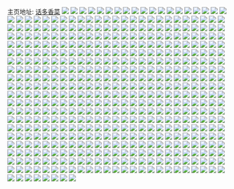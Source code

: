 主页地址: [话多香菜](https://weibo.com/u/5644357953) 
![](https://wx4.sinaimg.cn/mw2000/0069Z9lvgy1h4mhcjedp2j30u01nsk3k.jpg) 
![](https://wx4.sinaimg.cn/mw2000/0069Z9lvgy1h4lssio8p0j32c0340npe.jpg) 
![](https://wx4.sinaimg.cn/mw2000/0069Z9lvgy1h4lb6yj2z0j31sc2dsu0x.jpg) 
![](https://wx4.sinaimg.cn/mw2000/0069Z9lvgy1h4lb70b2vxj31sc2dsx6p.jpg) 
![](https://wx4.sinaimg.cn/mw2000/0069Z9lvgy1h4lb72aemij31sc2dshdu.jpg) 
![](https://wx4.sinaimg.cn/mw2000/0069Z9lvgy1h4lb6w5jmkj31sc2dsx6p.jpg) 
![](https://wx4.sinaimg.cn/mw2000/0069Z9lvgy1h4kgja9v09j30az0azact.jpg) 
![](https://wx4.sinaimg.cn/mw2000/0069Z9lvgy1h4kgja1jnjj30980980up.jpg) 
![](https://wx4.sinaimg.cn/mw2000/0069Z9lvgy1h4kd8myo6wj32c0340qv5.jpg) 
![](https://wx4.sinaimg.cn/mw2000/0069Z9lvgy1h4kd8o5jrhj32c0340qv5.jpg) 
![](https://wx4.sinaimg.cn/mw2000/0069Z9lvgy1h4kd8prbyqj32c0340qv5.jpg) 
![](https://wx4.sinaimg.cn/mw2000/0069Z9lvgy1h4kd8rew2uj32c0340qv5.jpg) 
![](https://wx4.sinaimg.cn/mw2000/0069Z9lvgy1h4kd8lrqjhj32c0340u0x.jpg) 
![](https://wx4.sinaimg.cn/mw2000/0069Z9lvgy1h4kawto6csj30wi1ycamo.jpg) 
![](https://wx4.sinaimg.cn/mw2000/0069Z9lvgy1h4kax3kz1dj30wi1ycqfo.jpg) 
![](https://wx4.sinaimg.cn/mw2000/0069Z9lvgy1h4kaxghem8j30wi1ycwqw.jpg) 
![](https://wx4.sinaimg.cn/mw2000/0069Z9lvgy1h4kaxi0b51j30wi1yc154.jpg) 
![](https://wx4.sinaimg.cn/mw2000/0069Z9lvgy1h4kaxipz2vj30wi1ycalx.jpg) 
![](https://wx4.sinaimg.cn/mw2000/0069Z9lvgy1h4kaxjhbdrj30wi1yctkq.jpg) 
![](https://wx4.sinaimg.cn/mw2000/0069Z9lvgy1h4k5um565uj32c0340b2a.jpg) 
![](https://wx4.sinaimg.cn/mw2000/0069Z9lvgy1h4k5unridfj32c0340qv6.jpg) 
![](https://wx4.sinaimg.cn/mw2000/0069Z9lvgy1h4k5ukcm5pj31sc2ds1ky.jpg) 
![](https://wx4.sinaimg.cn/mw2000/0069Z9lvgy1h4k5uoyavej31sc2dsb2a.jpg) 
![](https://wx4.sinaimg.cn/mw2000/0069Z9lvgy1h4jef53n19j30830830uf.jpg) 
![](https://wx4.sinaimg.cn/mw2000/0069Z9lvgy1h4i3tzn4f8j30f50f5n0i.jpg) 
![](https://wx4.sinaimg.cn/mw2000/0069Z9lvgy1h4i3tyrtvpj309d09ddhj.jpg) 
![](https://wx4.sinaimg.cn/mw2000/0069Z9lvgy1h4i3sso0bij30ni0d4jy6.jpg) 
![](https://wx4.sinaimg.cn/mw2000/0069Z9lvgy1h4huq3xhinj30py0py0wm.jpg) 
![](https://wx4.sinaimg.cn/mw2000/0069Z9lvgy1h4ggyk441tj32c0340qv6.jpg) 
![](https://wx4.sinaimg.cn/mw2000/0069Z9lvgy1h4gfx6bbc7j32c0340npd.jpg) 
![](https://wx4.sinaimg.cn/mw2000/0069Z9lvgy1h4gfkm9y7rj31sc2dshdt.jpg) 
![](https://wx4.sinaimg.cn/mw2000/0069Z9lvgy1h4g5irgla7j307u07u0sz.jpg) 
![](https://wx4.sinaimg.cn/mw2000/0069Z9lvgy1h4fzyxns4ij30hq0hqgsq.jpg) 
![](https://wx4.sinaimg.cn/mw2000/0069Z9lvgy1h4fzyy5prsj30wi0hl7d6.jpg) 
![](https://wx4.sinaimg.cn/mw2000/0069Z9lvgy1h4fzyzhprlj30u00ifqc6.jpg) 
![](https://wx4.sinaimg.cn/mw2000/0069Z9lvgy1h4fvjybj8rj31sc2ds7wi.jpg) 
![](https://wx4.sinaimg.cn/mw2000/0069Z9lvgy1h4fsiubr2kj30zk1beqek.jpg) 
![](https://wx4.sinaimg.cn/mw2000/0069Z9lvgy1h4ekss436aj31sc2ds4qq.jpg) 
![](https://wx4.sinaimg.cn/mw2000/0069Z9lvgy1h4eksuu4ycj31sc2ds4qq.jpg) 
![](https://wx4.sinaimg.cn/mw2000/0069Z9lvgy1h4eks3ty15j31sc2ds1kz.jpg) 
![](https://wx4.sinaimg.cn/mw2000/0069Z9lvgy1h4eks9andyj31sc2dshdu.jpg) 
![](https://wx4.sinaimg.cn/mw2000/0069Z9lvgy1h4ebcpk8j1j31sc2dsx6p.jpg) 
![](https://wx4.sinaimg.cn/mw2000/0069Z9lvgy1h4down3bubj32c0340npd.jpg) 
![](https://wx4.sinaimg.cn/mw2000/0069Z9lvgy1h4dowp1kdbj32c0340x6p.jpg) 
![](https://wx4.sinaimg.cn/mw2000/0069Z9lvgy1h4dowqmkqgj32c0340u0x.jpg) 
![](https://wx4.sinaimg.cn/mw2000/0069Z9lvgy1h4dowsa516j32c0340u0x.jpg) 
![](https://wx4.sinaimg.cn/mw2000/0069Z9lvgy1h4dowllsn4j32c0340u0x.jpg) 
![](https://wx4.sinaimg.cn/mw2000/0069Z9lvgy1h4dowtvfpvj32c0340x6p.jpg) 
![](https://wx4.sinaimg.cn/mw2000/0069Z9lvgy1h4dhwvqhayj30q30eq0zl.jpg) 
![](https://wx4.sinaimg.cn/mw2000/0069Z9lvgy1h4dhx5j4qhj30qs0gj12a.jpg) 
![](https://wx4.sinaimg.cn/mw2000/0069Z9lvgy1h4dbk7yu47j32c03404qr.jpg) 
![](https://wx4.sinaimg.cn/mw2000/0069Z9lvgy1h4cgq617okj32c0340npe.jpg) 
![](https://wx4.sinaimg.cn/mw2000/0069Z9lvgy1h4cgqal8aij32c0340hdu.jpg) 
![](https://wx4.sinaimg.cn/mw2000/0069Z9lvgy1h4cgq8gkkxj32c0340b2b.jpg) 
![](https://wx4.sinaimg.cn/mw2000/0069Z9lvgy1h4cbnt8oajj30e80e8tcf.jpg) 
![](https://wx4.sinaimg.cn/mw2000/0069Z9lvgy1h4cbntomucj30en0enq6y.jpg) 
![](https://wx4.sinaimg.cn/mw2000/0069Z9lvgy1h4cbnu0623j30ci0ci76x.jpg) 
![](https://wx4.sinaimg.cn/mw2000/0069Z9lvgy1h4cbnubw3lj30ac0acq5c.jpg) 
![](https://wx4.sinaimg.cn/mw2000/0069Z9lvgy1h4cbnumbwbj308r08r0uk.jpg) 
![](https://wx4.sinaimg.cn/mw2000/0069Z9lvgy1h4cbnv1ptej30a80a8jtt.jpg) 
![](https://wx4.sinaimg.cn/mw2000/0069Z9lvgy1h4bjb20sg7j30cb0cbwhg.jpg) 
![](https://wx4.sinaimg.cn/mw2000/0069Z9lvgy1h4bjb2ddx5j30bu0buq5o.jpg) 
![](https://wx4.sinaimg.cn/mw2000/0069Z9lvgy1h4bjb3kfosj30do0do77v.jpg) 
![](https://wx4.sinaimg.cn/mw2000/0069Z9lvgy1h4bjb3wl7zj30b60b6go2.jpg) 
![](https://wx4.sinaimg.cn/mw2000/0069Z9lvgy1h4bjb1o1ktj30ax0axjth.jpg) 
![](https://wx4.sinaimg.cn/mw2000/0069Z9lvgy1h4bjb6p4dlj33402c0b2b.jpg) 
![](https://wx4.sinaimg.cn/mw2000/0069Z9lvgy1h4b9xfpeuoj31sc2dsx6p.jpg) 
![](https://wx4.sinaimg.cn/mw2000/0069Z9lvgy1h4b9xi70epj33402c0x6r.jpg) 
![](https://wx4.sinaimg.cn/mw2000/0069Z9lvgy1h4b9xjtec9j31sc2dshdt.jpg) 
![](https://wx4.sinaimg.cn/mw2000/0069Z9lvgy1h4b7l25m7hj30v91von42.jpg) 
![](https://wx4.sinaimg.cn/mw2000/0069Z9lvgy1h4b7l10ey6j30v91votgp.jpg) 
![](https://wx4.sinaimg.cn/mw2000/0069Z9lvgy1h4b1fwf027j30g10g1abq.jpg) 
![](https://wx4.sinaimg.cn/mw2000/0069Z9lvgy1h4acx1k9pvj30cl0cln0n.jpg) 
![](https://wx4.sinaimg.cn/mw2000/0069Z9lvgy1h4acx24j5xj30cy0cygph.jpg) 
![](https://wx4.sinaimg.cn/mw2000/0069Z9lvgy1h4acx2vk4wj30e30e3ae3.jpg) 
![](https://wx4.sinaimg.cn/mw2000/0069Z9lvgy1h4acx3eei2j30ct0ctdjf.jpg) 
![](https://wx4.sinaimg.cn/mw2000/0069Z9lvgy1h4acx0vamnj30av0av40w.jpg) 
![](https://wx4.sinaimg.cn/mw2000/0069Z9lvgy1h4acx3rhkwj309609675w.jpg) 
![](https://wx4.sinaimg.cn/mw2000/0069Z9lvgy1h48znnzcosj30dx0dx0x7.jpg) 
![](https://wx4.sinaimg.cn/mw2000/0069Z9lvgy1h48znndwxfj30dk0dk428.jpg) 
![](https://wx4.sinaimg.cn/mw2000/0069Z9lvgy1h48znokgdpj30dz0dzgpw.jpg) 
![](https://wx4.sinaimg.cn/mw2000/0069Z9lvgy1h48znoxrf2j30eu0eu0xk.jpg) 
![](https://wx4.sinaimg.cn/mw2000/0069Z9lvgy1h48nd11k79j30jz0jzn0s.jpg) 
![](https://wx4.sinaimg.cn/mw2000/0069Z9lvgy1h48lu87h7wj30yi1pc0wu.jpg) 
![](https://wx4.sinaimg.cn/mw2000/0069Z9lvgy1h47pn1qy19j30d90d9q68.jpg) 
![](https://wx4.sinaimg.cn/mw2000/0069Z9lvgy1h47pn28816j30al0alq53.jpg) 
![](https://wx4.sinaimg.cn/mw2000/0069Z9lvgy1h47pn1a8m1j30b50b5tb4.jpg) 
![](https://wx4.sinaimg.cn/mw2000/0069Z9lvgy1h47pn8shmnj30ep0epdjt.jpg) 
![](https://wx4.sinaimg.cn/mw2000/0069Z9lvgy1h47m7rh3iqj31sc2ds4qq.jpg) 
![](https://wx4.sinaimg.cn/mw2000/0069Z9lvgy1h47m7t7252j31sc2dsb2a.jpg) 
![](https://wx4.sinaimg.cn/mw2000/0069Z9lvgy1h47m7v6pd6j31sc2dsqv5.jpg) 
![](https://wx4.sinaimg.cn/mw2000/0069Z9lvgy1h47m7wkdpbj31sc2ds1ky.jpg) 
![](https://wx4.sinaimg.cn/mw2000/0069Z9lvgy1h47m7xw4mjj31sc2ds7wi.jpg) 
![](https://wx4.sinaimg.cn/mw2000/0069Z9lvgy1h47jyct4c5j32c0340npf.jpg) 
![](https://wx4.sinaimg.cn/mw2000/0069Z9lvgy1h47ikt1nmsj32c03401ky.jpg) 
![](https://wx4.sinaimg.cn/mw2000/0069Z9lvgy1h46vbllhhkj30u014htj0.jpg) 
![](https://wx4.sinaimg.cn/mw2000/0069Z9lvgy1h46lxxdtt2j30cy0cydiv.jpg) 
![](https://wx4.sinaimg.cn/mw2000/0069Z9lvgy1h46lxxxz5fj30dh0dhq6e.jpg) 
![](https://wx4.sinaimg.cn/mw2000/0069Z9lvgy1h46lxwrbssj30bu0bun02.jpg) 
![](https://wx4.sinaimg.cn/mw2000/0069Z9lvgy1h46lxyfkbxj30dl0dlq6f.jpg) 
![](https://wx4.sinaimg.cn/mw2000/0069Z9lvgy1h46dbeh2grj30u014ydqt.jpg) 
![](https://wx4.sinaimg.cn/mw2000/0069Z9lvgy1h46dbfvx4rj30u01ebalu.jpg) 
![](https://wx4.sinaimg.cn/mw2000/0069Z9lvgy1h46dbkizzaj30wi1yce81.jpg) 
![](https://wx4.sinaimg.cn/mw2000/0069Z9lvgy1h45be1oralj30c10c10vg.jpg) 
![](https://wx4.sinaimg.cn/mw2000/0069Z9lvgy1h45be1xobrj30ce0cetbl.jpg) 
![](https://wx4.sinaimg.cn/mw2000/0069Z9lvgy1h45be1ar1hj30br0br76t.jpg) 
![](https://wx4.sinaimg.cn/mw2000/0069Z9lvgy1h457ttx4dhj32c03404qr.jpg) 
![](https://wx4.sinaimg.cn/mw2000/0069Z9lvgy1h44blm0chdj30al0avtan.jpg) 
![](https://wx4.sinaimg.cn/mw2000/0069Z9lvgy1h4488xs8tgj30al0av0v4.jpg) 
![](https://wx4.sinaimg.cn/mw2000/0069Z9lvgy1h442vgaidpj32c02c0npe.jpg) 
![](https://wx4.sinaimg.cn/mw2000/0069Z9lvgy1h440a4wiqaj30k00zkdkv.jpg) 
![](https://wx4.sinaimg.cn/mw2000/0069Z9lvgy1h42u3d1zevj30u014gnao.jpg) 
![](https://wx4.sinaimg.cn/mw2000/0069Z9lvgy1h426wk4lupj32c03404qq.jpg) 
![](https://wx4.sinaimg.cn/mw2000/0069Z9lvgy1h426wm0g7nj32c0340u0x.jpg) 
![](https://wx4.sinaimg.cn/mw2000/0069Z9lvgy1h41w216tpdj30sp0spdmx.jpg) 
![](https://wx4.sinaimg.cn/mw2000/0069Z9lvgy1h40j7hj8bij32c03407wj.jpg) 
![](https://wx4.sinaimg.cn/mw2000/0069Z9lvgy1h3zo8okx0sj32c0340npe.jpg) 
![](https://wx4.sinaimg.cn/mw2000/0069Z9lvgy1h3zo8lrsdyj32c0340npe.jpg) 
![](https://wx4.sinaimg.cn/mw2000/0069Z9lvgy1h3zo8qfcurj32c0340qv6.jpg) 
![](https://wx4.sinaimg.cn/mw2000/0069Z9lvgy1h3zo8t4aiaj32c0340kjm.jpg) 
![](https://wx4.sinaimg.cn/mw2000/0069Z9lvgy1h3zo8usrr1j32c0340npe.jpg) 
![](https://wx4.sinaimg.cn/mw2000/0069Z9lvgy1h3zo8jenajj32c0340npe.jpg) 
![](https://wx4.sinaimg.cn/mw2000/0069Z9lvgy1h3zem941v4j32c0340hdu.jpg) 
![](https://wx4.sinaimg.cn/mw2000/0069Z9lvgy1h3zdahg2dgj30kr0tz7d2.jpg) 
![](https://wx4.sinaimg.cn/mw2000/0069Z9lvgy1h3zd9kkxvxj31sc2dsb2a.jpg) 
![](https://wx4.sinaimg.cn/mw2000/0069Z9lvgy1h3yjenq9bsj30ku194q4l.jpg) 
![](https://wx4.sinaimg.cn/mw2000/0069Z9lvgy1h3y87ojlkxj32c02c0hdu.jpg) 
![](https://wx4.sinaimg.cn/mw2000/0069Z9lvgy1h3y87n1urzj32c02c0b2a.jpg) 
![](https://wx4.sinaimg.cn/mw2000/0069Z9lvgy1h3y7ogaf2sj30wi1yckjl.jpg) 
![](https://wx4.sinaimg.cn/mw2000/0069Z9lvgy1h3x6mg2mysj32c03407wi.jpg) 
![](https://wx4.sinaimg.cn/mw2000/0069Z9lvgy1h3x6mejw58j31sc2dsu0x.jpg) 
![](https://wx4.sinaimg.cn/mw2000/0069Z9lvgy1h3x6mhnlw7j31sc2dsu0x.jpg) 
![](https://wx4.sinaimg.cn/mw2000/0069Z9lvgy1h3x6miwvfgj31sc2dskjl.jpg) 
![](https://wx4.sinaimg.cn/mw2000/0069Z9lvgy1h3x6mjtpvuj31sc1sce81.jpg) 
![](https://wx4.sinaimg.cn/mw2000/0069Z9lvgy1h3x6ml5sjhj31sc1scb29.jpg) 
![](https://wx4.sinaimg.cn/mw2000/0069Z9lvgy1h3x4lu1tdxj31sc2ds4qp.jpg) 
![](https://wx4.sinaimg.cn/mw2000/0069Z9lvgy1h3x2x87sd6j30jk0jkadg.jpg) 
![](https://wx4.sinaimg.cn/mw2000/0069Z9lvgy1h3w0501sfwj32c0340x6q.jpg) 
![](https://wx4.sinaimg.cn/mw2000/0069Z9lvgy1h3uw84avmzj30u00mi7dr.jpg) 
![](https://wx4.sinaimg.cn/mw2000/0069Z9lvgy1h3uw82w3hxj32c03407wh.jpg) 
![](https://wx4.sinaimg.cn/mw2000/0069Z9lvgy1h3u0in6oezj32c0340x6p.jpg) 
![](https://wx4.sinaimg.cn/mw2000/0069Z9lvgy1h3tu1fpu5vj309m09mjrq.jpg) 
![](https://wx4.sinaimg.cn/mw2000/0069Z9lvgy1h3tmkrkp3fj32c0340kjm.jpg) 
![](https://wx4.sinaimg.cn/mw2000/0069Z9lvgy1h3tmkkmy6pj32c0340u0x.jpg) 
![](https://wx4.sinaimg.cn/mw2000/0069Z9lvgy1h3tmky9p77j32c03404qq.jpg) 
![](https://wx4.sinaimg.cn/mw2000/0069Z9lvgy1h3tmlfz2pbj32c0340qv5.jpg) 
![](https://wx4.sinaimg.cn/mw2000/0069Z9lvgy1h3tmm91fqpj32c03401ky.jpg) 
![](https://wx4.sinaimg.cn/mw2000/0069Z9lvgy1h3tmmkdyhxj30u01hcgvg.jpg) 
![](https://wx4.sinaimg.cn/mw2000/0069Z9lvgy1h3tmnuzsx3j32c0340qv6.jpg) 
![](https://wx4.sinaimg.cn/mw2000/0069Z9lvgy1h3tmo1p2w7j32c0340qv5.jpg) 
![](https://wx4.sinaimg.cn/mw2000/0069Z9lvgy1h3tmo3tw9rj32c03404qr.jpg) 
![](https://wx4.sinaimg.cn/mw2000/0069Z9lvgy1h3szqqlgt6j30wi1yc1ky.jpg) 
![](https://wx4.sinaimg.cn/mw2000/0069Z9lvly1h3q9cqc42kj30v91vowi3.jpg) 
![](https://wx4.sinaimg.cn/mw2000/0069Z9lvly1h3pcdrwdqij31sc2dsu0x.jpg) 
![](https://wx4.sinaimg.cn/mw2000/0069Z9lvgy1h3nt0tunwqj32c0340qv6.jpg) 
![](https://wx4.sinaimg.cn/mw2000/0069Z9lvgy1h3nt0wh6bnj32c0340u0y.jpg) 
![](https://wx4.sinaimg.cn/mw2000/0069Z9lvgy1h3n6g9arw4j30wi1ycnjt.jpg) 
![](https://wx4.sinaimg.cn/mw2000/0069Z9lvgy1h3n5qmzuooj31la2ts49v.jpg) 
![](https://wx4.sinaimg.cn/mw2000/0069Z9lvgy1h3n5qr4zf6j31la2tsqbp.jpg) 
![](https://wx4.sinaimg.cn/mw2000/0069Z9lvgy1h3mr82bjl8j32c0340b2b.jpg) 
![](https://wx4.sinaimg.cn/mw2000/0069Z9lvgy1h3mr846dghj32c0340qv6.jpg) 
![](https://wx4.sinaimg.cn/mw2000/0069Z9lvgy1h3mmtqwqxyj32c0340qv6.jpg) 
![](https://wx4.sinaimg.cn/mw2000/0069Z9lvgy1h3mmts96a7j31j02psu0x.jpg) 
![](https://wx4.sinaimg.cn/mw2000/0069Z9lvgy1h3mmtv5vwej31j02ps7wi.jpg) 
![](https://wx4.sinaimg.cn/mw2000/0069Z9lvgy1h3mmu6wde6j31s035se83.jpg) 
![](https://wx4.sinaimg.cn/mw2000/0069Z9lvgy1h3mmtw717nj31j02psx6p.jpg) 
![](https://wx4.sinaimg.cn/mw2000/0069Z9lvgy1h3mmty8gfdj31j02psu0z.jpg) 
![](https://wx4.sinaimg.cn/mw2000/0069Z9lvgy1h3mmu2bcstj30oc16n7lg.jpg) 
![](https://wx4.sinaimg.cn/mw2000/0069Z9lvgy1h3mmu2wii2j30hy0tz7a6.jpg) 
![](https://wx4.sinaimg.cn/mw2000/0069Z9lvgy1h3mmu3ekeij30f60u0q7d.jpg) 
![](https://wx4.sinaimg.cn/mw2000/0069Z9lvgy1h3lkcm2rzsj33402c0x6q.jpg) 
![](https://wx4.sinaimg.cn/mw2000/0069Z9lvgy1h3lkcroku3j30fn0f8gmf.jpg) 
![](https://wx4.sinaimg.cn/mw2000/0069Z9lvgy1h3lkdc7g73j33402c0npe.jpg) 
![](https://wx4.sinaimg.cn/mw2000/0069Z9lvgy1h3kfy9uy4rj32ts1la4qq.jpg) 
![](https://wx4.sinaimg.cn/mw2000/0069Z9lvgy1h3kdy3nc55j316o1kwb29.jpg) 
![](https://wx4.sinaimg.cn/mw2000/0069Z9lvgy1h3kdy5r1h9j316o1kw7wh.jpg) 
![](https://wx4.sinaimg.cn/mw2000/0069Z9lvgy1h3kdy85ls1j31kw16oe81.jpg) 
![](https://wx4.sinaimg.cn/mw2000/0069Z9lvgy1h3kdyeqd1cj30ji0u07dh.jpg) 
![](https://wx4.sinaimg.cn/mw2000/0069Z9lvgy1h3kdy1trkaj31s02dce83.jpg) 
![](https://wx4.sinaimg.cn/mw2000/0069Z9lvgy1h3kdyaa4y9j316o1kwhdt.jpg) 
![](https://wx4.sinaimg.cn/mw2000/0069Z9lvgy1h3kb0r6cptj32c0340qv6.jpg) 
![](https://wx4.sinaimg.cn/mw2000/0069Z9lvgy1h3jfag9sfhj30wi1yctqs.jpg) 
![](https://wx4.sinaimg.cn/mw2000/0069Z9lvgy1h3jaqxj32lj32c0340npf.jpg) 
![](https://wx4.sinaimg.cn/mw2000/0069Z9lvgy1h3i9q9z35mj31j02pse83.jpg) 
![](https://wx4.sinaimg.cn/mw2000/0069Z9lvgy1h3i9p19jl0j31j02psnpf.jpg) 
![](https://wx4.sinaimg.cn/mw2000/0069Z9lvgy1h3i9otb10sj31j02pshdv.jpg) 
![](https://wx4.sinaimg.cn/mw2000/0069Z9lvgy1h3i9okyyloj316o1kwkjl.jpg) 
![](https://wx4.sinaimg.cn/mw2000/0069Z9lvgy1h3i9ojzuw5j31c02dc1kz.jpg) 
![](https://wx4.sinaimg.cn/mw2000/0069Z9lvgy1h3i9opzwrwj316o1kwe81.jpg) 
![](https://wx4.sinaimg.cn/mw2000/0069Z9lvgy1h3i9oln8bwj316o1kwe81.jpg) 
![](https://wx4.sinaimg.cn/mw2000/0069Z9lvgy1h3i9op6x2yj316o1kwe81.jpg) 
![](https://wx4.sinaimg.cn/mw2000/0069Z9lvgy1h3i9oqubbzj316o1kwe81.jpg) 
![](https://wx4.sinaimg.cn/mw2000/0069Z9lvgy1h3i9oohg1yj316o1kwhdt.jpg) 
![](https://wx4.sinaimg.cn/mw2000/0069Z9lvgy1h3i9omed8kj316o1kwe81.jpg) 
![](https://wx4.sinaimg.cn/mw2000/0069Z9lvgy1h3i9onnz3xj316o1kwe81.jpg) 
![](https://wx4.sinaimg.cn/mw2000/0069Z9lvly1h3hwk3k7ddj31ud2fyu0x.jpg) 
![](https://wx4.sinaimg.cn/mw2000/0069Z9lvly1h3hwk0aczvj316o1kwe81.jpg) 
![](https://wx4.sinaimg.cn/mw2000/0069Z9lvly1h3hwk2e87ej31rl2kokjl.jpg) 
![](https://wx4.sinaimg.cn/mw2000/0069Z9lvly1h3hwk4elv7j30mi0migvb.jpg) 
![](https://wx4.sinaimg.cn/mw2000/0069Z9lvly1h3hwk1gigqj32c02c0qv6.jpg) 
![](https://wx4.sinaimg.cn/mw2000/0069Z9lvly1h3hwkyot04j30k00zkdlm.jpg) 
![](https://wx4.sinaimg.cn/mw2000/0069Z9lvly1h3hwbf4q1xj30u01q97fp.jpg) 
![](https://wx4.sinaimg.cn/mw2000/0069Z9lvly1h3h6yug7zkj32c0340x6q.jpg) 
![](https://wx4.sinaimg.cn/mw2000/0069Z9lvly1h3h6yxjgrgj31sc2dse82.jpg) 
![](https://wx4.sinaimg.cn/mw2000/0069Z9lvly1h3ge3in16jj30wi1yce81.jpg) 
![](https://wx4.sinaimg.cn/mw2000/0069Z9lvly1h3ge3fk861j30wi1ycqb2.jpg) 
![](https://wx4.sinaimg.cn/mw2000/0069Z9lvly1h3g1j35dv7j31sc2ds1ky.jpg) 
![](https://wx4.sinaimg.cn/mw2000/0069Z9lvly1h3fvdtyygpj31sc2ds7wi.jpg) 
![](https://wx4.sinaimg.cn/mw2000/0069Z9lvly1h3fmt0y6y4j31sc2dsnpd.jpg) 
![](https://wx4.sinaimg.cn/mw2000/0069Z9lvly1h3fmszygtqj31sc2dsnpd.jpg) 
![](https://wx4.sinaimg.cn/mw2000/0069Z9lvly1h3fmt211nvj31sc2dsnpd.jpg) 
![](https://wx4.sinaimg.cn/mw2000/0069Z9lvly1h3fmt2wlf7j31sc2dsnpd.jpg) 
![](https://wx4.sinaimg.cn/mw2000/0069Z9lvly1h3fm37o4itj31sc2dsu0x.jpg) 
![](https://wx4.sinaimg.cn/mw2000/0069Z9lvly1h3f06bjqrvj32c0340kjm.jpg) 
![](https://wx4.sinaimg.cn/mw2000/0069Z9lvly1h3et2q2qgbj30wi1yckf4.jpg) 
![](https://wx4.sinaimg.cn/mw2000/0069Z9lvly1h3et2r7yatj32c0340gzl.jpg) 
![](https://wx4.sinaimg.cn/mw2000/0069Z9lvly1h3el6io56ej32c0340b2a.jpg) 
![](https://wx4.sinaimg.cn/mw2000/0069Z9lvly1h3el6jpxvcj31j02ps1kx.jpg) 
![](https://wx4.sinaimg.cn/mw2000/0069Z9lvly1h3el9pz3otj32c03407wi.jpg) 
![](https://wx4.sinaimg.cn/mw2000/0069Z9lvly1h3el9otww1j32c0340b2a.jpg) 
![](https://wx4.sinaimg.cn/mw2000/0069Z9lvly1h3eidgszhxj32c03404qr.jpg) 
![](https://wx4.sinaimg.cn/mw2000/0069Z9lvly1h3eidf5aghj31sc2dsu0x.jpg) 
![](https://wx4.sinaimg.cn/mw2000/0069Z9lvly1h3eh0si11dj30v91bstfu.jpg) 
![](https://wx4.sinaimg.cn/mw2000/0069Z9lvly1h3eh02a7vpj30sm0jnjxl.jpg) 
![](https://wx4.sinaimg.cn/mw2000/0069Z9lvly1h3du25g1sdj31sc2ds1ky.jpg) 
![](https://wx4.sinaimg.cn/mw2000/0069Z9lvly1h3du26zfybj31sc2dshdt.jpg) 
![](https://wx4.sinaimg.cn/mw2000/0069Z9lvly1h3dqyc3t05j30wi1yc7kq.jpg) 
![](https://wx4.sinaimg.cn/mw2000/0069Z9lvly1h3dksfrsefj32c0340u0x.jpg) 
![](https://wx4.sinaimg.cn/mw2000/0069Z9lvly1h3dj3lgv28j32c03401ky.jpg) 
![](https://wx4.sinaimg.cn/mw2000/0069Z9lvgy1h3d7ofn0gkj30ji0twjyi.jpg) 
![](https://wx4.sinaimg.cn/mw2000/0069Z9lvgy1h3d78lp9bwj30v90w7jwm.jpg) 
![](https://wx4.sinaimg.cn/mw2000/0069Z9lvgy1h3d3ps6sd0j31ev0tzgxj.jpg) 
![](https://wx4.sinaimg.cn/mw2000/0069Z9lvgy1h3cu8ubqgtj30u016mwqr.jpg) 
![](https://wx4.sinaimg.cn/mw2000/0069Z9lvgy1h3bh2dleewj32c0340e82.jpg) 
![](https://wx4.sinaimg.cn/mw2000/0069Z9lvgy1h3bh2bzfg8j32c03404qq.jpg) 
![](https://wx4.sinaimg.cn/mw2000/0069Z9lvgy1h3bbmmdwloj31dw0s214m.jpg) 
![](https://wx4.sinaimg.cn/mw2000/0069Z9lvgy1h3b9ppwxc6j30tc1f2dop.jpg) 
![](https://wx4.sinaimg.cn/mw2000/0069Z9lvgy1h3b9pqkltvj30v91pgn7t.jpg) 
![](https://wx4.sinaimg.cn/mw2000/0069Z9lvgy1h3a8qqe27rj30tr1umqb0.jpg) 
![](https://wx4.sinaimg.cn/mw2000/0069Z9lvgy1h3a7hfmsacj30u01hc1kx.jpg) 
![](https://wx4.sinaimg.cn/mw2000/0069Z9lvgy1h3a7hg0n5ij30v91vowkh.jpg) 
![](https://wx4.sinaimg.cn/mw2000/0069Z9lvgy1h39y2jq4y0j32c0340hdu.jpg) 
![](https://wx4.sinaimg.cn/mw2000/0069Z9lvgy1h39y2fvv53j32c0340e83.jpg) 
![](https://wx4.sinaimg.cn/mw2000/0069Z9lvgy1h39y2so43dj32c0340qv6.jpg) 
![](https://wx4.sinaimg.cn/mw2000/0069Z9lvgy1h39y2v6jxaj32c02c0npe.jpg) 
![](https://wx4.sinaimg.cn/mw2000/0069Z9lvgy1h39y2qrdiwj32c0340hdu.jpg) 
![](https://wx4.sinaimg.cn/mw2000/0069Z9lvgy1h39y2nirfyj31zo2rzhdu.jpg) 
![](https://wx4.sinaimg.cn/mw2000/0069Z9lvgy1h39y2xvae1j30ww1dc4h8.jpg) 
![](https://wx4.sinaimg.cn/mw2000/0069Z9lvgy1h38z2qh616j32c0340kjm.jpg) 
![](https://wx4.sinaimg.cn/mw2000/0069Z9lvgy1h38z2slttmj31sc2dsqv5.jpg) 
![](https://wx4.sinaimg.cn/mw2000/0069Z9lvgy1h37wvoyym0j30wi1ych8w.jpg) 
![](https://wx4.sinaimg.cn/mw2000/0069Z9lvgy1h37q5i5hnnj30tz0df40h.jpg) 
![](https://wx4.sinaimg.cn/mw2000/0069Z9lvgy1h37n3wid8tj30dy0hqab9.jpg) 
![](https://wx4.sinaimg.cn/mw2000/0069Z9lvgy1h36n98n9mzj32c0340x6p.jpg) 
![](https://wx4.sinaimg.cn/mw2000/0069Z9lvgy1h36n92jmwmj32c0340hdu.jpg) 
![](https://wx4.sinaimg.cn/mw2000/0069Z9lvgy1h36n908qwmj33402c0b2a.jpg) 
![](https://wx4.sinaimg.cn/mw2000/0069Z9lvgy1h36n94cem9j32c02c0u0x.jpg) 
![](https://wx4.sinaimg.cn/mw2000/0069Z9lvgy1h36n8uiaklj30zg1ba4e3.jpg) 
![](https://wx4.sinaimg.cn/mw2000/0069Z9lvgy1h36n8res8bj32c03401kz.jpg) 
![](https://wx4.sinaimg.cn/mw2000/0069Z9lvgy1h36n8wh08zj32c02ry7wi.jpg) 
![](https://wx4.sinaimg.cn/mw2000/0069Z9lvgy1h36n96shs7j32c0340qv6.jpg) 
![](https://wx4.sinaimg.cn/mw2000/0069Z9lvgy1h36n8yt059j32c0340qv6.jpg) 
![](https://wx4.sinaimg.cn/mw2000/0069Z9lvgy1h36q786wslj30r915t45x.jpg) 
![](https://wx4.sinaimg.cn/mw2000/0069Z9lvgy1h36g4doz0lj32c0340qv5.jpg) 
![](https://wx4.sinaimg.cn/mw2000/0069Z9lvgy1h36g4hlz4pj32c0340hdu.jpg) 
![](https://wx4.sinaimg.cn/mw2000/0069Z9lvgy1h36g4j4lqvj32c03401ky.jpg) 
![](https://wx4.sinaimg.cn/mw2000/0069Z9lvgy1h36g4k2b5uj32c02c0e81.jpg) 
![](https://wx4.sinaimg.cn/mw2000/0069Z9lvgy1h36g4ldi8nj32c0340x6p.jpg) 
![](https://wx4.sinaimg.cn/mw2000/0069Z9lvgy1h36g4p3cnyj32c03401kz.jpg) 
![](https://wx4.sinaimg.cn/mw2000/0069Z9lvgy1h36g4rtsmqj32c0340u0x.jpg) 
![](https://wx4.sinaimg.cn/mw2000/0069Z9lvgy1h35x7nl64ij32c02c0ax3.jpg) 
![](https://wx4.sinaimg.cn/mw2000/0069Z9lvgy1h34f9eima5j32c03401kz.jpg) 
![](https://wx4.sinaimg.cn/mw2000/0069Z9lvgy1h34f9ciwbsj32c0340x6q.jpg) 
![](https://wx4.sinaimg.cn/mw2000/0069Z9lvgy1h31zgl6ci8j32c0340qv6.jpg) 
![](https://wx4.sinaimg.cn/mw2000/0069Z9lvgy1h31zgfz9plj32c0340x6p.jpg) 
![](https://wx4.sinaimg.cn/mw2000/0069Z9lvgy1h31zgml7wcj32c0340kjm.jpg) 
![](https://wx4.sinaimg.cn/mw2000/0069Z9lvgy1h31zgj8j3uj32c0340x6p.jpg) 
![](https://wx4.sinaimg.cn/mw2000/0069Z9lvgy1h31zgqeeo8j32c02c0hdt.jpg) 
![](https://wx4.sinaimg.cn/mw2000/0069Z9lvgy1h31zgtcafzj32c0340qv6.jpg) 
![](https://wx4.sinaimg.cn/mw2000/0069Z9lvgy1h31zh06gv4j32c0340hdu.jpg) 
![](https://wx4.sinaimg.cn/mw2000/0069Z9lvgy1h31zh22yw5j32c0340hdu.jpg) 
![](https://wx4.sinaimg.cn/mw2000/0069Z9lvgy1h31zgpkftnj32c0340hdu.jpg) 
![](https://wx4.sinaimg.cn/mw2000/0069Z9lvgy1h31sb5skosj30wi1yc4fb.jpg) 
![](https://wx4.sinaimg.cn/mw2000/0069Z9lvgy1h31sbagsftj30wi1yctnj.jpg) 
![](https://wx4.sinaimg.cn/mw2000/0069Z9lvgy1h2zxj028uqj31xr2qv7wi.jpg) 
![](https://wx4.sinaimg.cn/mw2000/0069Z9lvgy1h2zxj1q90lj31xm2tub2a.jpg) 
![](https://wx4.sinaimg.cn/mw2000/0069Z9lvgy1h2zxj4533nj31wr2tc7wi.jpg) 
![](https://wx4.sinaimg.cn/mw2000/0069Z9lvgy1h2zxj5zaz3j32c02c04qq.jpg) 
![](https://wx4.sinaimg.cn/mw2000/0069Z9lvgy1h2zmkrp7xrj32c0340b2b.jpg) 
![](https://wx4.sinaimg.cn/mw2000/0069Z9lvgy1h2xlh3fvesj30wi1yc18i.jpg) 
![](https://wx4.sinaimg.cn/mw2000/0069Z9lvgy1h2xlh2750wj30u01sxzvo.jpg) 
![](https://wx4.sinaimg.cn/mw2000/0069Z9lvgy1h2xcdfca81j30k00zkdkm.jpg) 
![](https://wx4.sinaimg.cn/mw2000/0069Z9lvgy1h2w8chturgj32c0340hdv.jpg) 
![](https://wx4.sinaimg.cn/mw2000/0069Z9lvgy1h2v1330gz7j30wi1yc18r.jpg) 
![](https://wx4.sinaimg.cn/mw2000/0069Z9lvgy1h2v134brzoj30wi1ycqm6.jpg) 
![](https://wx4.sinaimg.cn/mw2000/0069Z9lvgy1h2v0evyec2j30u01iltko.jpg) 
![](https://wx4.sinaimg.cn/mw2000/0069Z9lvgy1h2uuei6dw5j30yi1auwou.jpg) 
![](https://wx4.sinaimg.cn/mw2000/0069Z9lvgy1h2utw46vfej31yc0wi1kz.jpg) 
![](https://wx4.sinaimg.cn/mw2000/0069Z9lvgy1h2tz0s5oqdj30mi0u0gt4.jpg) 
![](https://wx4.sinaimg.cn/mw2000/0069Z9lvgy1h2tz0cggd8j31sc1sc7wh.jpg) 
![](https://wx4.sinaimg.cn/mw2000/0069Z9lvgy1h2tz3x3rqqj30o70tuqa4.jpg) 
![](https://wx4.sinaimg.cn/mw2000/0069Z9lvgy1h2tz45w7htj30nn0tugtf.jpg) 
![](https://wx4.sinaimg.cn/mw2000/0069Z9lvgy1h2tz0bbr4mj32c0340b2a.jpg) 
![](https://wx4.sinaimg.cn/mw2000/0069Z9lvgy1h2tz2v51ztj30nk0tuqa7.jpg) 
![](https://wx4.sinaimg.cn/mw2000/0069Z9lvgy1h2tz2tg39nj30mu0tugsh.jpg) 
![](https://wx4.sinaimg.cn/mw2000/0069Z9lvgy1h2tz0p06lkj32c02c0e82.jpg) 
![](https://wx4.sinaimg.cn/mw2000/0069Z9lvgy1h2tz1etlm9j32c02c01ky.jpg) 
![](https://wx4.sinaimg.cn/mw2000/0069Z9lvgy1h2trqcb1ovj31yc0wi1kx.jpg) 
![](https://wx4.sinaimg.cn/mw2000/0069Z9lvgy1h2tnprdv2zj32c03401ky.jpg) 
![](https://wx4.sinaimg.cn/mw2000/0069Z9lvgy1h2tnpposqej32c03401ky.jpg) 
![](https://wx4.sinaimg.cn/mw2000/0069Z9lvgy1h2rmj7af8oj30wi1yckjl.jpg) 
![](https://wx4.sinaimg.cn/mw2000/0069Z9lvgy1h2rmjb7qt0j30wi1yckjl.jpg) 
![](https://wx4.sinaimg.cn/mw2000/0069Z9lvgy1h2qsmhdm0yj32c0340npg.jpg) 
![](https://wx4.sinaimg.cn/mw2000/0069Z9lvgy1h2qsmbxis5j32c0340qv6.jpg) 
![](https://wx4.sinaimg.cn/mw2000/0069Z9lvgy1h2qsmkseenj32c0340x6q.jpg) 
![](https://wx4.sinaimg.cn/mw2000/0069Z9lvgy1h2qsmow8rdj32c0340u0y.jpg) 
![](https://wx4.sinaimg.cn/mw2000/0069Z9lvgy1h2qsok168aj31sc2dskjm.jpg) 
![](https://wx4.sinaimg.cn/mw2000/0069Z9lvgy1h2qsokwkhoj30py0pytee.jpg) 
![](https://wx4.sinaimg.cn/mw2000/0069Z9lvgy1h2q677lotfj32c03404qq.jpg) 
![](https://wx4.sinaimg.cn/mw2000/0069Z9lvgy1h2q679gzncj32c03404qq.jpg) 
![](https://wx4.sinaimg.cn/mw2000/0069Z9lvgy1h2q67574lgj32c03407wi.jpg) 
![](https://wx4.sinaimg.cn/mw2000/0069Z9lvgy1h2pn2eb9krj30u00xfdnf.jpg) 
![](https://wx4.sinaimg.cn/mw2000/0069Z9lvgy1h2p9azwh8yj32c0340e84.jpg) 
![](https://wx4.sinaimg.cn/mw2000/0069Z9lvgy1h2p9axlnfgj32c03407wk.jpg) 
![](https://wx4.sinaimg.cn/mw2000/0069Z9lvgy1h2ojgg4umyj30bg0j7768.jpg) 
![](https://wx4.sinaimg.cn/mw2000/0069Z9lvgy1h2nykguvg8j316o1kwh9b.jpg) 
![](https://wx4.sinaimg.cn/mw2000/0069Z9lvgy1h2nykffrxgj31kw16ox4t.jpg) 
![](https://wx4.sinaimg.cn/mw2000/0069Z9lvgy1h2m3z4dji8j30zg1bagra.jpg) 
![](https://wx4.sinaimg.cn/mw2000/0069Z9lvgy1h2lo0qpta2j30u00w1q7d.jpg) 
![](https://wx4.sinaimg.cn/mw2000/0069Z9lvgy1h2kkeb5ikuj30wi1ycqv5.jpg) 
![](https://wx4.sinaimg.cn/mw2000/0069Z9lvgy1h2kkee6r8ij30wi1yckjl.jpg) 
![](https://wx4.sinaimg.cn/mw2000/0069Z9lvgy1h2kkegzekqj30wi1yc7wh.jpg) 
![](https://wx4.sinaimg.cn/mw2000/0069Z9lvgy1h2kkejory5j30v91vob29.jpg) 
![](https://wx4.sinaimg.cn/mw2000/0069Z9lvgy1h2kjijbys8j31sc2dsu0x.jpg) 
![](https://wx4.sinaimg.cn/mw2000/0069Z9lvgy1h2kjihzvt0j31w02ry4qq.jpg) 
![](https://wx4.sinaimg.cn/mw2000/0069Z9lvgy1h2kjigcu83j31sc2dsb2a.jpg) 
![](https://wx4.sinaimg.cn/mw2000/0069Z9lvgy1h2ilcp2gcaj30zk0zk40b.jpg) 
![](https://wx4.sinaimg.cn/mw2000/0069Z9lvgy1h2ilcpqu6aj3140140gpa.jpg) 
![](https://wx4.sinaimg.cn/mw2000/0069Z9lvgy1h2iaxh21foj32c0340qv5.jpg) 
![](https://wx4.sinaimg.cn/mw2000/0069Z9lvgy1h2iaxj88skj32c0340u0x.jpg) 
![](https://wx4.sinaimg.cn/mw2000/0069Z9lvgy1h2heqh7wg0j316o1kw1kx.jpg) 
![](https://wx4.sinaimg.cn/mw2000/0069Z9lvgy1h2heqf814rj316o1kwkjl.jpg) 
![](https://wx4.sinaimg.cn/mw2000/0069Z9lvgy1h2heqjd40yj316o1kw4qp.jpg) 
![](https://wx4.sinaimg.cn/mw2000/0069Z9lvgy1h2heqnr4apj316o1kwqv5.jpg) 
![](https://wx4.sinaimg.cn/mw2000/0069Z9lvgy1h2h8oo8bunj30tz06dgm1.jpg) 
![](https://wx4.sinaimg.cn/mw2000/0069Z9lvgy1h2h0n16pg3j30u013gq7n.jpg) 
![](https://wx4.sinaimg.cn/mw2000/0069Z9lvgy1h2f9ppdrv8j316o1kw7wh.jpg) 
![](https://wx4.sinaimg.cn/mw2000/0069Z9lvgy1h2f9pqkzsbj316o1kw4qp.jpg) 
![](https://wx4.sinaimg.cn/mw2000/0069Z9lvgy1h2f9prhu0bj316o1kwtzp.jpg) 
![](https://wx4.sinaimg.cn/mw2000/0069Z9lvgy1h2f9ptghagj316o1kwe4z.jpg) 
![](https://wx4.sinaimg.cn/mw2000/0069Z9lvgy1h2f9pknqd8j30tq0tqqgy.jpg) 
![](https://wx4.sinaimg.cn/mw2000/0069Z9lvgy1h2f9pvsmzqj316o1kwkjl.jpg) 
![](https://wx4.sinaimg.cn/mw2000/0069Z9lvgy1h2f14phrhnj32c0340qv5.jpg) 
![](https://wx4.sinaimg.cn/mw2000/0069Z9lvgy1h2f14uoogsj32c0340u0x.jpg) 
![](https://wx4.sinaimg.cn/mw2000/0069Z9lvgy1h2f14vt9sjj30wi0pwdjb.jpg) 
![](https://wx4.sinaimg.cn/mw2000/0069Z9lvgy1h2f14wkkicj30wi0prn0j.jpg) 
![](https://wx4.sinaimg.cn/mw2000/0069Z9lvgy1h2f14w4jprj30wi0p1q62.jpg) 
![](https://wx4.sinaimg.cn/mw2000/0069Z9lvgy1h2f14x0y05j30wi0nz0xn.jpg) 
![](https://wx4.sinaimg.cn/mw2000/0069Z9lvgy1h2f14xdtiyj30wi0o2794.jpg) 
![](https://wx4.sinaimg.cn/mw2000/0069Z9lvgy1h2f14y5ad6j30wi0op434.jpg) 
![](https://wx4.sinaimg.cn/mw2000/0069Z9lvgy1h2f14rsh7vj32c03404qq.jpg) 
![](https://wx4.sinaimg.cn/mw2000/0069Z9lvgy1h2ezufoxp0j31sc2dsqv5.jpg) 
![](https://wx4.sinaimg.cn/mw2000/0069Z9lvgy1h2ezucpr6jj31sc2dskjl.jpg) 
![](https://wx4.sinaimg.cn/mw2000/0069Z9lvgy1h2e5rlfiuuj31sc2dsnpd.jpg) 
![](https://wx4.sinaimg.cn/mw2000/0069Z9lvgy1h2dojsi5uqj30nt0zktbc.jpg) 
![](https://wx4.sinaimg.cn/mw2000/0069Z9lvgy1h2dl41fuaqj30wi1ycwst.jpg) 
![](https://wx4.sinaimg.cn/mw2000/0069Z9lvgy1h2cpkc6zzij316o1kwhdt.jpg) 
![](https://wx4.sinaimg.cn/mw2000/0069Z9lvgy1h2cpk9slysj30ki0u1dqo.jpg) 
![](https://wx4.sinaimg.cn/mw2000/0069Z9lvgy1h2cpkdhquoj316o1kwb29.jpg) 
![](https://wx4.sinaimg.cn/mw2000/0069Z9lvgy1h2bsvnpoxlj31sc2dsnpd.jpg) 
![](https://wx4.sinaimg.cn/mw2000/0069Z9lvgy1h2bsvpwxftj31sc2dskjl.jpg) 
![](https://wx4.sinaimg.cn/mw2000/0069Z9lvgy1h2bnmbnp59j31sc2dskjm.jpg) 
![](https://wx4.sinaimg.cn/mw2000/0069Z9lvgy1h2bnmkeiouj31sc2ds1ky.jpg) 
![](https://wx4.sinaimg.cn/mw2000/0069Z9lvgy1h2bnmgpld5j31sc2dshdu.jpg) 
![](https://wx4.sinaimg.cn/mw2000/0069Z9lvgy1h2bnm6qgdtj31sc2dsnpe.jpg) 
![](https://wx4.sinaimg.cn/mw2000/0069Z9lvgy1h2bnmvsufij31sc2ds1ky.jpg) 
![](https://wx4.sinaimg.cn/mw2000/0069Z9lvgy1h2bnmrycgvj31sc2ds4qr.jpg) 
![](https://wx4.sinaimg.cn/mw2000/0069Z9lvgy1h2bf8df4w5j31sc2ds1ky.jpg) 
![](https://wx4.sinaimg.cn/mw2000/0069Z9lvgy1h2bd84g05uj32c0340npe.jpg) 
![](https://wx4.sinaimg.cn/mw2000/0069Z9lvgy1h2bd82muzvj32c0340hdu.jpg) 
![](https://wx4.sinaimg.cn/mw2000/0069Z9lvgy1h2b5209ixwj30px0v9ae9.jpg) 
![](https://wx4.sinaimg.cn/mw2000/0069Z9lvgy1h2apn2jx9zj30qm0yp0z3.jpg) 
![](https://wx4.sinaimg.cn/mw2000/0069Z9lvgy1h2a77fddqhj31sc2ds1kz.jpg) 
![](https://wx4.sinaimg.cn/mw2000/0069Z9lvgy1h2a77h9q65j31sc2ds4qr.jpg) 
![](https://wx4.sinaimg.cn/mw2000/0069Z9lvgy1h2a77km5tfj31sc2dsx6q.jpg) 
![](https://wx4.sinaimg.cn/mw2000/0069Z9lvgy1h2a77avc2gj32c0340qv6.jpg) 
![](https://wx4.sinaimg.cn/mw2000/0069Z9lvgy1h2a77cjozgj32c0340qv6.jpg) 
![](https://wx4.sinaimg.cn/mw2000/0069Z9lvgy1h2a77nwdmkj31sc2dsqv5.jpg) 
![](https://wx4.sinaimg.cn/mw2000/0069Z9lvgy1h2a77mh752j31sc2ds7wj.jpg) 
![](https://wx4.sinaimg.cn/mw2000/0069Z9lvgy1h2a77psvo0j31sc2ds4qr.jpg) 
![](https://wx4.sinaimg.cn/mw2000/0069Z9lvgy1h2a77sodw7j32c0340kjn.jpg) 
![](https://wx4.sinaimg.cn/mw2000/0069Z9lvgy1h2a3k4nubbj30qm0yp0z3.jpg) 
![](https://wx4.sinaimg.cn/mw2000/0069Z9lvgy1h2a0dqu1wfj30wi1yc7jq.jpg) 
![](https://wx4.sinaimg.cn/mw2000/0069Z9lvgy1h29zupv8l9j31sc2dsx6p.jpg) 
![](https://wx4.sinaimg.cn/mw2000/0069Z9lvgy1h28wp61peyj30wi1ycnpd.jpg) 
![](https://wx4.sinaimg.cn/mw2000/0069Z9lvgy1h28b5odvhdj32c0340npe.jpg) 
![](https://wx4.sinaimg.cn/mw2000/0069Z9lvgy1h289knfenhj31sc2ds4qq.jpg) 
![](https://wx4.sinaimg.cn/mw2000/0069Z9lvgy1h289kl0pmhj31sc2ds4qq.jpg) 
![](https://wx4.sinaimg.cn/mw2000/0069Z9lvgy1h2855cvtvpj30ky0o4gnu.jpg) 
![](https://wx4.sinaimg.cn/mw2000/0069Z9lvgy1h27v5xeogrj32c03407wi.jpg) 
![](https://wx4.sinaimg.cn/mw2000/0069Z9lvgy1h27v5vfny1j32c0340b2a.jpg) 
![](https://wx4.sinaimg.cn/mw2000/0069Z9lvgy1h27nx2qi71j31sc2dsqv5.jpg) 
![](https://wx4.sinaimg.cn/mw2000/0069Z9lvgy1h275thijtnj32c0340u0y.jpg) 
![](https://wx4.sinaimg.cn/mw2000/0069Z9lvgy1h275tfe8gmj32c0340npe.jpg) 
![](https://wx4.sinaimg.cn/mw2000/0069Z9lvgy1h275tjgixsj32c0340kjm.jpg) 
![](https://wx4.sinaimg.cn/mw2000/0069Z9lvgy1h275tlqvgqj32c0340b2a.jpg) 
![](https://wx4.sinaimg.cn/mw2000/0069Z9lvgy1h275tnp73xj32c0340hdu.jpg) 
![](https://wx4.sinaimg.cn/mw2000/0069Z9lvgy1h275tp0pz8j32c03407wi.jpg) 
![](https://wx4.sinaimg.cn/mw2000/0069Z9lvgy1h26pdbnrkpj30gh0i1gmt.jpg) 
![](https://wx4.sinaimg.cn/mw2000/0069Z9lvgy1h26mr4o5gpj30u01hcndj.jpg) 
![](https://wx4.sinaimg.cn/mw2000/0069Z9lvgy1h26ll9axbqj31sc2dshdt.jpg) 
![](https://wx4.sinaimg.cn/mw2000/0069Z9lvgy1h25vlp0xx5j30zk1bedit.jpg) 
![](https://wx4.sinaimg.cn/mw2000/0069Z9lvgy1h25vlph62aj30sl0w80wn.jpg) 
![](https://wx4.sinaimg.cn/mw2000/0069Z9lvgy1h25sw3sziej32c03407wi.jpg) 
![](https://wx4.sinaimg.cn/mw2000/0069Z9lvgy1h25swbakybj32c0340kjm.jpg) 
![](https://wx4.sinaimg.cn/mw2000/0069Z9lvgy1h25sw8p6taj32c0340qv6.jpg) 
![](https://wx4.sinaimg.cn/mw2000/0069Z9lvgy1h25swdulvhj32c03401kz.jpg) 
![](https://wx4.sinaimg.cn/mw2000/0069Z9lvgy1h25fx8f6vzj31sc2ds4qq.jpg) 
![](https://wx4.sinaimg.cn/mw2000/0069Z9lvgy1h25fx9ht3oj31sc2dsb29.jpg) 
![](https://wx4.sinaimg.cn/mw2000/0069Z9lvgy1h25fxacc3wj31sc2dsb29.jpg) 
![](https://wx4.sinaimg.cn/mw2000/0069Z9lvgy1h25fx6slcuj31sc2dsqv5.jpg) 
![](https://wx4.sinaimg.cn/mw2000/0069Z9lvgy1h25fxbgt1pj31sc2dsx6p.jpg) 
![](https://wx4.sinaimg.cn/mw2000/0069Z9lvgy1h25fxeropnj31sc2dskjl.jpg) 
![](https://wx4.sinaimg.cn/mw2000/0069Z9lvgy1h25fxfz5mrj31sc2dsnpd.jpg) 
![](https://wx4.sinaimg.cn/mw2000/0069Z9lvgy1h25fxh1woqj31sc2dsnpd.jpg) 
![](https://wx4.sinaimg.cn/mw2000/0069Z9lvgy1h25fxhx3qdj31sc2dshdt.jpg) 
![](https://wx4.sinaimg.cn/mw2000/0069Z9lvgy1h24ogk330qj30m80l4wg5.jpg) 
![](https://wx4.sinaimg.cn/mw2000/0069Z9lvgy1h24dekissrj32c0340e82.jpg) 
![](https://wx4.sinaimg.cn/mw2000/0069Z9lvgy1h24dej20agj31sc2dsb2a.jpg) 
![](https://wx4.sinaimg.cn/mw2000/0069Z9lvgy1h23pnxxzw2j32c0340u0x.jpg) 
![](https://wx4.sinaimg.cn/mw2000/0069Z9lvgy1h23o80q3gsj30ey0ggjsf.jpg) 
![](https://wx4.sinaimg.cn/mw2000/0069Z9lvgy1h23o826u4ej30u01szn5o.jpg) 
![](https://wx4.sinaimg.cn/mw2000/0069Z9lvgy1h23o8077hoj30u01hc0zo.jpg) 
![](https://wx4.sinaimg.cn/mw2000/0069Z9lvgy1h23o82ojfdj30gh0i1jsl.jpg) 
![](https://wx4.sinaimg.cn/mw2000/0069Z9lvgy1h23hzn1p8gj30u00vddlp.jpg) 
![](https://wx4.sinaimg.cn/mw2000/0069Z9lvgy1h2385m1qooj32c0340qv6.jpg) 
![](https://wx4.sinaimg.cn/mw2000/0069Z9lvgy1h235h5wxdwj32c0340e84.jpg) 
![](https://wx4.sinaimg.cn/mw2000/0069Z9lvgy1h235h9258yj31sc2dsb29.jpg) 
![](https://wx4.sinaimg.cn/mw2000/0069Z9lvgy1h235hb9sgij30wi1yce4u.jpg) 
![](https://wx4.sinaimg.cn/mw2000/0069Z9lvgy1h235rps4mtj33402c07wj.jpg) 
![](https://wx4.sinaimg.cn/mw2000/0069Z9lvgy1h235ro3170j32c0340kjm.jpg) 
![](https://wx4.sinaimg.cn/mw2000/0069Z9lvgy1h235s4w1qfj30pu0pvgnh.jpg) 
![](https://wx4.sinaimg.cn/mw2000/0069Z9lvgy1h232vs1u18j31sc2dsb29.jpg) 
![](https://wx4.sinaimg.cn/mw2000/0069Z9lvgy1h229sbnbv0j31sc2dsx6p.jpg) 
![](https://wx4.sinaimg.cn/mw2000/0069Z9lvgy1h229sadfpxj31sc2ds1ky.jpg) 
![](https://wx4.sinaimg.cn/mw2000/0069Z9lvgy1h229sd8txyj31sc2ds1ky.jpg) 
![](https://wx4.sinaimg.cn/mw2000/0069Z9lvgy1h22419c6loj30u0140qhq.jpg) 
![](https://wx4.sinaimg.cn/mw2000/0069Z9lvgy1h22419ufgzj30u01404bu.jpg) 
![](https://wx4.sinaimg.cn/mw2000/0069Z9lvgy1h2241ahqj7j30u0140160.jpg) 
![](https://wx4.sinaimg.cn/mw2000/0069Z9lvgy1h224181d60j30u0140k4d.jpg) 
![](https://wx4.sinaimg.cn/mw2000/0069Z9lvgy1h22418orbpj30tr0w2n8h.jpg) 
![](https://wx4.sinaimg.cn/mw2000/0069Z9lvgy1h2241ay8waj30u0140k6g.jpg) 
![](https://wx4.sinaimg.cn/mw2000/0069Z9lvgy1h2241bcgf3j30u0140tmx.jpg) 
![](https://wx4.sinaimg.cn/mw2000/0069Z9lvgy1h2241cfadvj30u0140161.jpg) 
![](https://wx4.sinaimg.cn/mw2000/0069Z9lvgy1h2241czvitj30u0140qh4.jpg) 
![](https://wx4.sinaimg.cn/mw2000/0069Z9lvgy1h219o2co7cj32c03407wi.jpg) 
![](https://wx4.sinaimg.cn/mw2000/0069Z9lvgy1h219o3usw3j32c03404qq.jpg) 
![](https://wx4.sinaimg.cn/mw2000/0069Z9lvgy1h219o5cxy9j32c0340b2a.jpg) 
![](https://wx4.sinaimg.cn/mw2000/0069Z9lvgy1h219o86laij32c0340000.jpg) 
![](https://wx4.sinaimg.cn/mw2000/0069Z9lvgy1h20zjfw8f2j32c0340b2b.jpg) 
![](https://wx4.sinaimg.cn/mw2000/0069Z9lvgy1h20zjhrydrj32c0340qv7.jpg) 
![](https://wx4.sinaimg.cn/mw2000/0069Z9lvgy1h20zjjrly2j32c0340kjn.jpg) 
![](https://wx4.sinaimg.cn/mw2000/0069Z9lvgy1h20zjlk7r0j32c0340e82.jpg) 
![](https://wx4.sinaimg.cn/mw2000/0069Z9lvgy1h20zjnjy5aj32c0340kjm.jpg) 
![](https://wx4.sinaimg.cn/mw2000/0069Z9lvgy1h20zjmarpfj30gp0gptcs.jpg) 
![](https://wx4.sinaimg.cn/mw2000/0069Z9lvgy1h208oehm42j32c03404qr.jpg) 
![](https://wx4.sinaimg.cn/mw2000/0069Z9lvgy1h208ochy6uj32c03407wj.jpg) 
![](https://wx4.sinaimg.cn/mw2000/0069Z9lvgy1h208oh09gqj32c0340hdv.jpg) 
![](https://wx4.sinaimg.cn/mw2000/0069Z9lvgy1h2070ojzlgj32c0340b2b.jpg) 
![](https://wx4.sinaimg.cn/mw2000/0069Z9lvgy1h2070qnml4j32c03401kz.jpg) 
![](https://wx4.sinaimg.cn/mw2000/0069Z9lvgy1h2070spiqaj32c0340x6q.jpg) 
![](https://wx4.sinaimg.cn/mw2000/0069Z9lvgy1h2071lvdq5j32c0340e82.jpg) 
![](https://wx4.sinaimg.cn/mw2000/0069Z9lvgy1h2071kc2c8j32c03404qq.jpg) 
![](https://wx4.sinaimg.cn/mw2000/0069Z9lvgy1h2071qx2qfj32c0340b2a.jpg) 
![](https://wx4.sinaimg.cn/mw2000/0069Z9lvgy1h1ynm0pqncj32c0340x6q.jpg) 
![](https://wx4.sinaimg.cn/mw2000/0069Z9lvgy1h1ynlyw9c4j32c0340hdu.jpg) 
![](https://wx4.sinaimg.cn/mw2000/0069Z9lvgy1h1ynm2bocxj32c0340x6q.jpg) 
![](https://wx4.sinaimg.cn/mw2000/0069Z9lvgy1h1ynm3wer1j32c03404qr.jpg) 
![](https://wx4.sinaimg.cn/mw2000/0069Z9lvgy1h1ynm5h7yxj32c0340qv6.jpg) 
![](https://wx4.sinaimg.cn/mw2000/0069Z9lvgy1h1ynlxbtedj32c0340x6q.jpg) 
![](https://wx4.sinaimg.cn/mw2000/0069Z9lvgy1h1xxn5lcypj30k00qomzj.jpg) 
![](https://wx4.sinaimg.cn/mw2000/0069Z9lvgy1h1xss9xi8bj32c0340u0y.jpg) 
![](https://wx4.sinaimg.cn/mw2000/0069Z9lvgy1h1xssc2n64j32c0340e83.jpg) 
![](https://wx4.sinaimg.cn/mw2000/0069Z9lvgy1h1xssee32ej32c03407wi.jpg) 
![](https://wx4.sinaimg.cn/mw2000/0069Z9lvgy1h1xss5satcj32c03404qr.jpg) 
![](https://wx4.sinaimg.cn/mw2000/0069Z9lvgy1h1xss47653j32c0340x6q.jpg) 
![](https://wx4.sinaimg.cn/mw2000/0069Z9lvgy1h1xss7jtyij32c03407wj.jpg) 
![](https://wx4.sinaimg.cn/mw2000/0069Z9lvgy1h1xssgqlvgj32c0340qv6.jpg) 
![](https://wx4.sinaimg.cn/mw2000/0069Z9lvgy1h1xssj6plqj32c0340b2b.jpg) 
![](https://wx4.sinaimg.cn/mw2000/0069Z9lvgy1h1xss2hi4tj32c03404qr.jpg) 
![](https://wx4.sinaimg.cn/mw2000/0069Z9lvgy1h1xpidfv69j32c03401ky.jpg) 
![](https://wx4.sinaimg.cn/mw2000/0069Z9lvgy1h1xhvfiv80j32c0340kjm.jpg) 
![](https://wx4.sinaimg.cn/mw2000/0069Z9lvgy1h1xhvdu5s0j31sc2ds1ky.jpg) 
![](https://wx4.sinaimg.cn/mw2000/0069Z9lvgy1h1xhvt7gpwj32c0340e82.jpg) 
![](https://wx4.sinaimg.cn/mw2000/0069Z9lvgy1h1xg69d2mlj30ep0epaeg.jpg) 
![](https://wx4.sinaimg.cn/mw2000/0069Z9lvgy1h1wmv2np2xj30v91votqx.jpg) 
![](https://wx4.sinaimg.cn/mw2000/0069Z9lvgy1h1wmv17rckj30v91vowvh.jpg) 
![](https://wx4.sinaimg.cn/mw2000/0069Z9lvgy1h1wbr5yo1oj32c0340e82.jpg) 
![](https://wx4.sinaimg.cn/mw2000/0069Z9lvgy1h1wbr4ixhsj32c0340e82.jpg) 
![](https://wx4.sinaimg.cn/mw2000/0069Z9lvgy1h1wbr7n03ej32c0340e82.jpg) 
![](https://wx4.sinaimg.cn/mw2000/0069Z9lvgy1h1w48r6vhzj31sc2dsx6p.jpg) 
![](https://wx4.sinaimg.cn/mw2000/0069Z9lvgy1h1vizlv80hj32c03401kz.jpg) 

